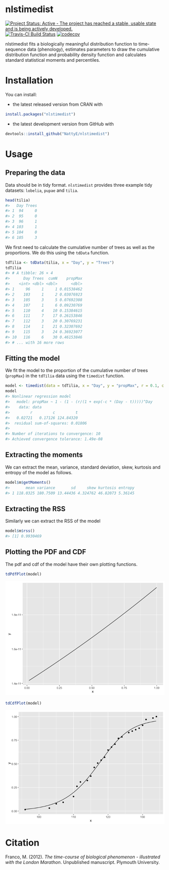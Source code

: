 
<!-- README.md is generated from README.Rmd. Please edit that file -->
nlstimedist
===========

[![Project Status: Active - The project has reached a stable, usable state and is being actively developed.](http://www.repostatus.org/badges/latest/active.svg)](http://www.repostatus.org/#active) [![Travis-CI Build Status](https://travis-ci.org/NattyE/nlstimedist.svg?branch=master)](https://travis-ci.org/NattyE/nlstimedist) [![codecov](https://codecov.io/gh/NattyE/nlstimedist/branch/master/graph/badge.svg)](https://codecov.io/gh/NattyE/nlstimedist)

nlstimedist fits a biologically meaningful distribution function to time-sequence data (phenology), estimates parameters to draw the cumulative distribution function and probability density function and calculates standard statistical moments and percentiles.

Installation
============

You can install:

-   the latest released version from CRAN with

``` r
install.packages("nlstimedist")
```

-   the latest development version from GitHub with

``` r
devtools::install_github("NattyE/nlstimedist")
```

Usage
=====

Preparing the data
------------------

Data should be in tidy format. `nlstimedist` provides three example tidy datasets: `lobelia`, `pupae` and `tilia`.

``` r
head(tilia)
#>   Day Trees
#> 1  94     0
#> 2  95     0
#> 3  96     1
#> 4 103     1
#> 5 104     0
#> 6 105     3
```

We first need to calculate the cumulative number of trees as well as the proportions. We do this using the `tdData` function.

``` r
tdTilia <- tdData(tilia, x = "Day", y = "Trees")
tdTilia
#> # A tibble: 26 × 4
#>      Day Trees  cumN    propMax
#>    <int> <dbl> <dbl>      <dbl>
#> 1     96     1     1 0.01538462
#> 2    103     1     2 0.03076923
#> 3    105     3     5 0.07692308
#> 4    107     1     6 0.09230769
#> 5    110     4    10 0.15384615
#> 6    111     7    17 0.26153846
#> 7    112     3    20 0.30769231
#> 8    114     1    21 0.32307692
#> 9    115     3    24 0.36923077
#> 10   116     6    30 0.46153846
#> # ... with 16 more rows
```

Fitting the model
-----------------

We fit the model to the proportion of the cumulative number of trees (`propMax`) in the `tdTilia` data using the `timedist` function.

``` r
model <- timedist(data = tdTilia, x = "Day", y = "propMax", r = 0.1, c = 0.5, t = 120)
model
#> Nonlinear regression model
#>   model: propMax ~ 1 - (1 - (r/(1 + exp(-c * (Day - t)))))^Day
#>    data: data
#>         r         c         t 
#>   0.02721   0.17126 124.84320 
#>  residual sum-of-squares: 0.01806
#> 
#> Number of iterations to convergence: 10 
#> Achieved convergence tolerance: 1.49e-08
```

Extracting the moments
----------------------

We can extract the mean, variance, standard deviation, skew, kurtosis and entropy of the model as follows.

``` r
model$m$getMoments()
#>       mean variance       sd     skew kurtosis entropy
#> 1 118.0325 180.7509 13.44436 4.324762 46.82073 5.36145
```

Extracting the RSS
------------------

Similarly we can extract the RSS of the model

``` r
model$m$rss()
#> [1] 0.9930469
```

Plotting the PDF and CDF
------------------------

The pdf and cdf of the model have their own plotting functions.

``` r
tdPdfPlot(model)
```

![](README-pdfPlot-1.png)

``` r
tdCdfPlot(model)
```

![](README-cdfPlot-1.png)

Citation
========

Franco, M. (2012). *The time-course of biological phenomenon - illustrated with the London Marathon*. Unpublished manuscript. Plymouth University.
